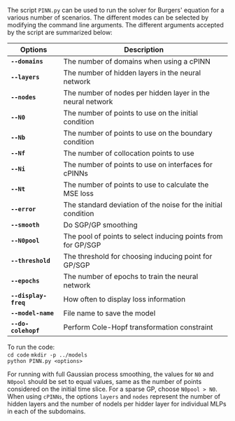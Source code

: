 The script `PINN.py` can be used to run the solver for Burgers' equation for a various number of scenarios. The different modes can be selected by modifying the command line arguments. The different arguments accepted by the script are summarized below:

| Options | Description|
|---|---|
|**`--domains`**|      The number of domains when using a cPINN|
|**`--layers`**|       The number of hidden layers in the neural network|
|**`--nodes`**|        The number of nodes per hidden layer in the neural network|
|**`--N0`** |               The number of points to use on the initial condition|
|**`--Nb`** |               The number of points to use on the boundary condition|
|**`--Nf`** |             The number of collocation points to use|
|**`--Ni`** |              The number of points to use on interfaces for cPINNs|
|**`--Nt`** |              The number of points to use to calculate the MSE loss|
|**`--error`**|         The standard deviation of the noise for the initial condition|
|**`--smooth`**|              Do SGP/GP smoothing|
|**`--N0pool`**|        The pool of points to select inducing points from for GP/SGP|
|**`--threshold`**|     The threshold for choosing inducing point for GP/SGP|
|**`--epochs`**|       The number of epochs to train the neural network|
|**`--display-freq`**|  How often to display loss information|
|**`--model-name`**| File name to save the model|
|**`--do-colehopf`**| Perform Cole-Hopf transformation constraint|

To run the code: </br>
`cd code`
`mkdir -p ../models` </br>
`python PINN.py <options>`

For running with full Gaussian process smoothing, the values for `N0` and `N0pool` should be set to equal values, same as the number of points considered on the initial time slice. For a sparse GP, choose `N0pool > N0`. When using `cPINNs`, the options `layers` and `nodes` represent the number of hidden layers and the number of nodels per hidder layer for individual MLPs in each of the subdomains.
